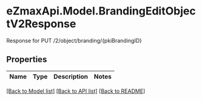 # eZmaxApi.Model.BrandingEditObjectV2Response
Response for PUT /2/object/branding/{pkiBrandingID}

## Properties

Name | Type | Description | Notes
------------ | ------------- | ------------- | -------------

[[Back to Model list]](../README.md#documentation-for-models) [[Back to API list]](../README.md#documentation-for-api-endpoints) [[Back to README]](../README.md)

